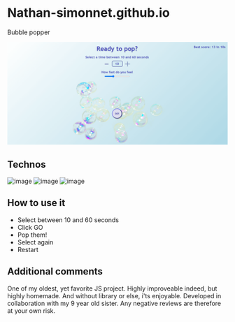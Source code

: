 # Nathan-simonnet.github.io
Bubble popper 

![Image of the lightmode and darkmode of the website](bubble-docs/bubbles-poper_thumbnail.png)

## Technos
![image](https://img.shields.io/badge/HTML5-E34F26?style=for-the-badge&logo=html5&logoColor=white)
![image](https://img.shields.io/badge/CSS3-1572B6?style=for-the-badge&logo=css3&logoColor=white)
![image](https://img.shields.io/badge/JavaScript-323330?style=for-the-badge&logo=javascript&logoColor=F7DF1E)

## How to use it
+ Select between 10 and 60 seconds
+ Click GO
+ Pop them!
+ Select again
+ Restart

## Additional comments
One of my oldest, yet favorite JS project.
Highly improveable indeed, but highly homemade. And without library or else, i'ts enjoyable.
Developed in collaboration with my 9 year old sister. Any negative reviews are therefore at your own risk. 

